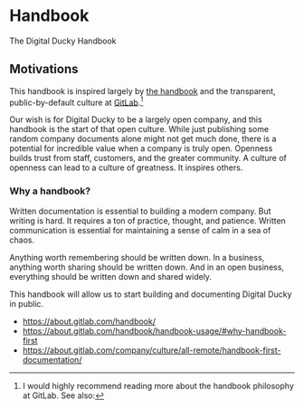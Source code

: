 # Handbook

The Digital Ducky Handbook

## Motivations

This handbook is inspired largely by [the handbook](https://about.gitlab.com/handbook/) and the transparent, public-by-default culture at [GitLab](https://gitlab.com).[^1]

Our wish is for Digital Ducky to be a largely open company, and this handbook is the start of that open culture.
While just publishing some random company documents alone might not get much done, there is a potential for incredible value when a company is truly open.
Openness builds trust from staff, customers, and the greater community.
A culture of openness can lead to a culture of greatness.
It inspires others.

### Why a handbook?

Written documentation is essential to building a modern company.
But writing is hard.
It requires a ton of practice, thought, and patience.
Written communication is essential for maintaining a sense of calm in a sea of chaos.

Anything worth remembering should be written down.
In a business, anything worth sharing should be written down.
And in an open business, everything should be written down and shared widely.

This handbook will allow us to start building and documenting Digital Ducky in public.

[^1]: I would highly recommend reading more about the handbook philosophy at GitLab. See also:
  - https://about.gitlab.com/handbook/
  - https://about.gitlab.com/handbook/handbook-usage/#why-handbook-first
  - https://about.gitlab.com/company/culture/all-remote/handbook-first-documentation/
